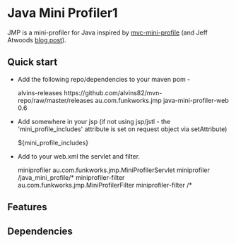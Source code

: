 # Java Mini Profiler1

JMP is a mini-profiler for Java inspired by [mvc-mini-profile](http://miniprofiler.com/) (and Jeff Atwoods [blog post](http://www.codinghorror.com/blog/2011/06/performance-is-a-feature.html)\).

## Quick start

* Add the following repo/dependencies to your maven pom -

	<repository>
    	<id>alvins-releases</id>
    	<url>https://github.com/alvins82/mvn-repo/raw/master/releases</url>
	</repository>

	<dependency>
		<groupId>au.com.funkworks.jmp</groupId>
		<artifactId>java-mini-profiler-web</artifactId>
		<version>0.6</version>
	</dependency>	

* Add somewhere in your jsp (if not using jsp/jstl - the 'mini_profile_includes' attribute is set on request object via setAttribute) 

	${mini_profile_includes}

* Add to your web.xml the servlet and filter.

	<servlet>
		<servlet-name>miniprofiler</servlet-name>
		<servlet-class>au.com.funkworks.jmp.MiniProfilerServlet</servlet-class>		
	</servlet>
	<servlet-mapping>
		<servlet-name>miniprofiler</servlet-name>
		<url-pattern>/java_mini_profile/*</url-pattern>
	</servlet-mapping>
	
	<filter>
		<filter-name>miniprofiler-filter</filter-name>		 
		<filter-class>au.com.funkworks.jmp.MiniProfilerFilter</filter-class>				
	</filter>
	<filter-mapping>
		<filter-name>miniprofiler-filter</filter-name>
		<url-pattern>/*</url-pattern>
	</filter-mapping>


## Features



## Dependencies